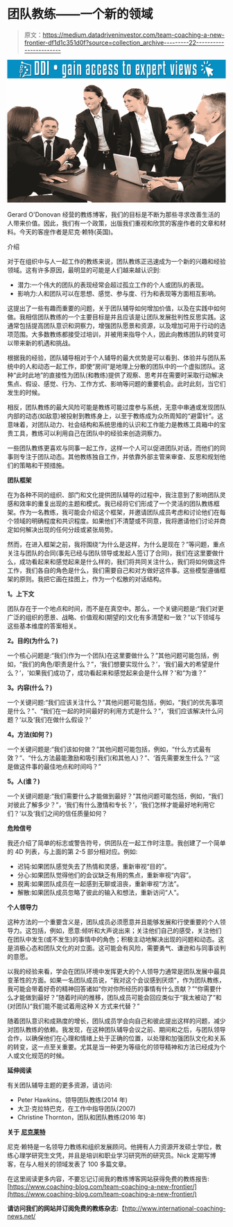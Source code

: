 # 团队教练——一个新的领域

> 原文：<https://medium.datadriveninvestor.com/team-coaching-a-new-frontier-df1d1c351d0f?source=collection_archive---------22----------------------->

[![](img/13e997374d917bc91ad46ba4dea0f0dd.png)](http://www.track.datadriveninvestor.com/1B9E)![](img/b34f1fe8889129007e2030ad9b42a3f1.png)

Gerard O'Donovan 经营的教练博客，我们的目标是不断为那些寻求改善生活的人带来价值。因此，我们有一个政策，出版我们重视和欣赏的客座作者的文章和材料。今天的客座作者是尼克·赖特(英国)。

介绍

对于在组织中与人一起工作的教练来说，团队教练正迅速成为一个新的兴趣和经验领域。这有许多原因，最明显的可能是人们越来越认识到:

*   潜力:一个伟大的团队的表现经常会超过孤立工作的个人或团队的表现。
*   影响力:人和团队可以在思想、感觉、参与度、行为和表现等方面相互影响。

这提出了一些有趣而重要的问题，关于团队辅导如何增加价值，以及在实践中如何做。我相信团队教练的一个主要目标是并且应该是让团队发展批判性反思实践。这通常包括提高团队意识和洞察力，增强团队愿景和资源，以及增加可用于行动的选项范围。大多数教练都接受过培训，并被用来指导个人，因此向教练团队的转变可以带来新的机遇和挑战。

根据我的经验，团队辅导相对于个人辅导的最大优势是可以看到、体验并与团队系统中的人和动态一起工作，即使“房间”是地理上分散的团队中的一个虚拟团队。这种“此时此地”的直接性为团队(和教练)提供了观察、思考并在需要时采取行动解决焦点、假设、感觉、行为、工作方式、影响等问题的重要机会。此时此刻，当它们发生的时候。

相反，团队教练的最大风险可能是教练可能过度参与系统，无意中串通或发现团队内部的动态(如敌意)被投射到教练身上，以至于教练成为众所周知的“避雷针”。这意味着，对团队动力、社会结构和系统思维的认识和工作能力是教练工具箱中的宝贵工具，教练可以利用自己在团队中的经验来创造洞察力。

一些团队教练更喜欢与同事一起工作，这样一个人可以促进团队对话，而他们的同事则专注于团队动态。其他教练独自工作，并依靠外部主管来审查、反思和规划他们的策略和干预措施。

**团队框架**

在为各种不同的组织、部门和文化提供团队辅导的过程中，我注意到了影响团队灵感和效率的重复出现的主题和模式。我已经将它们形成了一个灵活的团队教练框架。作为一名教练，我可能会介绍这个框架，并邀请团队成员考虑和讨论他们在每个领域的明确程度和共识程度。如果他们不清楚或不同意，我将邀请他们讨论并商定如何解决出现的任何分歧或紧张局势。

然而，在进入框架之前，我将围绕“为什么是这样，为什么是现在？”等问题，重点关注与团队的合同(事先已经与团队领导或发起人签订了合同)，我们在这里要做什么，成功看起来和感觉起来是什么样的，我们将共同关注什么，我们将如何做这件工作，我们各自的角色是什么，我们需要自己和对方做好这件事。这些模型遵循框架的原则。我把它画在挂图上，作为一个松散的对话结构。

**1。上下文**

团队存在于一个地点和时间，而不是在真空中。那么，一个关键问题是:“我们对更广泛的组织的愿景、战略、价值观和(期望的)文化有多清楚和一致？”以下领域与这些基本维度的答案相关。

**2。目的(为什么？)**

一个核心问题是:“我们(作为一个团队)在这里要做什么？”其他问题可能包括，例如，“我们的角色/职责是什么？”，‘我们想要实现什么？’，‘我们最大的希望是什么？’，'如果我们成功了，成功看起来和感觉起来会是什么样？'和“为谁？”

**3。内容(什么？)**

一个关键问题:“我们应该关注什么？”其他问题可能包括，例如，“我们的优先事项是什么？”、“我们在一起的时间最好的利用方式是什么？”，‘我们应该解决什么问题？’以及‘我们在做什么假设？’

**4。方法(如何？)**

一个关键问题是:“我们该如何做？”其他问题可能包括，例如，“什么方式最有效？”、“什么方法最能激励和吸引我们(和其他人)？”、‘首先需要发生什么？’“这是做这件事的最佳地点和时间吗？”

**5。人(谁？)**

一个关键问题是:“我们需要什么才能做到最好？”其他问题可能包括，例如，“我们对彼此了解多少？”，‘我们有什么激情和专长？’，‘我们怎样才能最好地利用它们？’以及‘我们之间的信任质量如何？

**危险信号**

我还介绍了简单的标志或警告符号，供团队在一起工作时注意。我创建了一个简单的 4D 列表，与上面的第 2-5 部分相对应。例如:

*   迟钝:如果团队感觉失去了热情和灵感，重新审视“目的”。
*   分心:如果团队觉得他们的会议缺乏有用的焦点，重新审视“内容”。
*   脱离:如果团队成员在一起感到无聊或沮丧，重新审视“方法”。
*   解散:如果团队成员忽略了彼此的输入和想法，重新访问“人”。

**个人领导力**

这种方法的一个重要含义是，团队成员必须愿意并且能够发展和行使重要的个人领导力。这包括，例如，愿意:倾听和大声说出来；关注他们自己的感受，关注他们在团队中发生(或不发生)的事情中的角色；积极主动地解决出现的问题和动态。这是消极心态和团队文化的对立面。这可能会有风险，需要勇气、谦逊和与同事谈判的意愿。

以我的经验来看，学会在团队环境中发挥更大的个人领导力通常是团队发展中最具变革性的方面。如果一名团队成员说，“我对这个会议感到厌烦”，作为团队教练，我可能会带着好奇的精神回答诸如“你对你所经历的事情有什么贡献？”“你需要什么才能做到最好？”随着时间的推移，团队成员可能会回应类似于“我太被动了”和(对团队)“我们能不能试着用这种 X 方式来代替？”

随着团队意识和成熟度的增长，团队成员学会向自己和彼此提出这样的问题，减少对团队教练的依赖。我发现，在这种团队辅导会议之前、期间和之后，与团队领导合作，以确保他们在心理和情绪上处于正确的位置，以处理和加强团队文化和关系的转变，这一点至关重要。尤其是当一种更为等级化的领导精神和方法已经成为个人或文化规范的时候。

**延伸阅读**

有关团队辅导主题的更多资源，请访问:

*   Peter Hawkins，领导团队教练(2014 年)
*   大卫·克拉特巴克，在工作中指导团队(2007)
*   Christine Thornton，团队和团队教练(2016 年)

**关于** [**尼克莱特**](http://www.nick-wright.com/)

尼克·赖特是一名领导力教练和组织发展顾问。他拥有人力资源开发硕士学位，教练心理学研究生文凭，并且是培训和职业学习研究所的研究员。Nick 定期写博客，在与人相关的领域发表了 100 多篇文章。

在这里阅读更多内容，不要忘记订阅我的教练博客网站获得免费的教练报告:[https://www.coaching-blog.com/team-coaching-a-new-frontier/](https://www.coaching-blog.com/team-coaching-a-new-frontier/)

**请访问我们的网站并订阅免费的教练杂志:**【http://www.international-coaching-news.net/ 